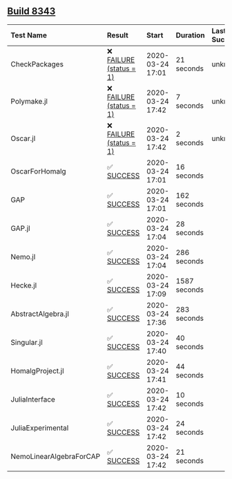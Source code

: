 ## [Build 8343](https://oscarci.mathematik.uni-kl.de/job/oscar/8343/)

| Test Name    | Result | Start | Duration | Last Success |
|:-------------|:-------|:------|:---------|:-------------|
| CheckPackages | ❌ [FAILURE (status = 1)](https://oscarci.mathematik.uni-kl.de/job/oscar/8343/artifact/logs/build-8343/CheckPackages.log) | 2020-03-24 17:01 | 21 seconds | unknown |
| Polymake.jl | ❌ [FAILURE (status = 1)](https://oscarci.mathematik.uni-kl.de/job/oscar/8343/artifact/logs/build-8343/Polymake.jl.log) | 2020-03-24 17:42 | 7 seconds | unknown |
| Oscar.jl | ❌ [FAILURE (status = 1)](https://oscarci.mathematik.uni-kl.de/job/oscar/8343/artifact/logs/build-8343/Oscar.jl.log) | 2020-03-24 17:42 | 2 seconds | unknown |
| OscarForHomalg | ✅ [SUCCESS](https://oscarci.mathematik.uni-kl.de/job/oscar/8343/artifact/logs/build-8343/OscarForHomalg.log) | 2020-03-24 17:01 | 16 seconds |  |
| GAP | ✅ [SUCCESS](https://oscarci.mathematik.uni-kl.de/job/oscar/8343/artifact/logs/build-8343/GAP.log) | 2020-03-24 17:01 | 162 seconds |  |
| GAP.jl | ✅ [SUCCESS](https://oscarci.mathematik.uni-kl.de/job/oscar/8343/artifact/logs/build-8343/GAP.jl.log) | 2020-03-24 17:04 | 28 seconds |  |
| Nemo.jl | ✅ [SUCCESS](https://oscarci.mathematik.uni-kl.de/job/oscar/8343/artifact/logs/build-8343/Nemo.jl.log) | 2020-03-24 17:04 | 286 seconds |  |
| Hecke.jl | ✅ [SUCCESS](https://oscarci.mathematik.uni-kl.de/job/oscar/8343/artifact/logs/build-8343/Hecke.jl.log) | 2020-03-24 17:09 | 1587 seconds |  |
| AbstractAlgebra.jl | ✅ [SUCCESS](https://oscarci.mathematik.uni-kl.de/job/oscar/8343/artifact/logs/build-8343/AbstractAlgebra.jl.log) | 2020-03-24 17:36 | 283 seconds |  |
| Singular.jl | ✅ [SUCCESS](https://oscarci.mathematik.uni-kl.de/job/oscar/8343/artifact/logs/build-8343/Singular.jl.log) | 2020-03-24 17:40 | 40 seconds |  |
| HomalgProject.jl | ✅ [SUCCESS](https://oscarci.mathematik.uni-kl.de/job/oscar/8343/artifact/logs/build-8343/HomalgProject.jl.log) | 2020-03-24 17:41 | 44 seconds |  |
| JuliaInterface | ✅ [SUCCESS](https://oscarci.mathematik.uni-kl.de/job/oscar/8343/artifact/logs/build-8343/JuliaInterface.log) | 2020-03-24 17:42 | 10 seconds |  |
| JuliaExperimental | ✅ [SUCCESS](https://oscarci.mathematik.uni-kl.de/job/oscar/8343/artifact/logs/build-8343/JuliaExperimental.log) | 2020-03-24 17:42 | 24 seconds |  |
| NemoLinearAlgebraForCAP | ✅ [SUCCESS](https://oscarci.mathematik.uni-kl.de/job/oscar/8343/artifact/logs/build-8343/NemoLinearAlgebraForCAP.log) | 2020-03-24 17:42 | 21 seconds |  |
